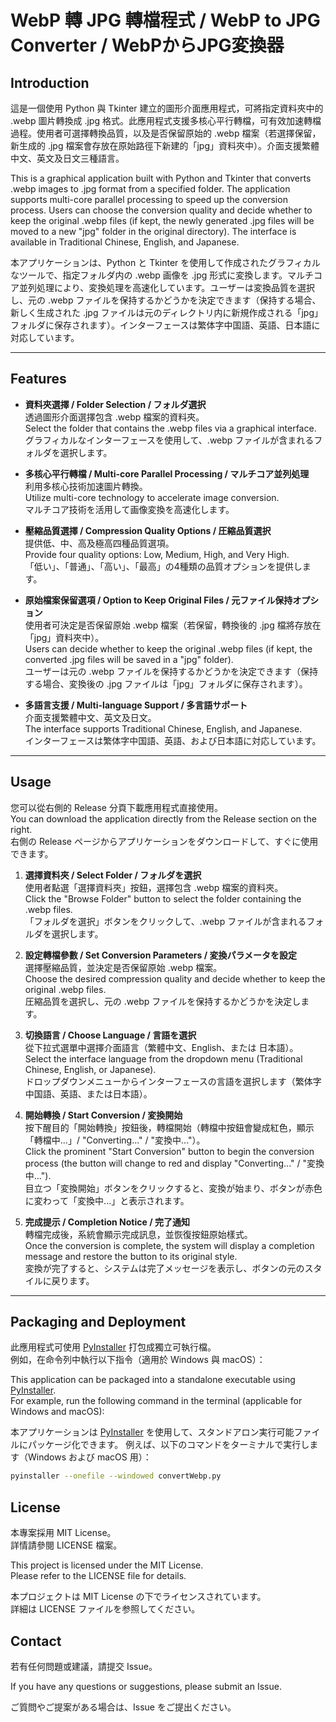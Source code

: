 # WebP 轉 JPG 轉檔程式 / WebP to JPG Converter / WebPからJPG変換器

## Introduction 
這是一個使用 Python 與 Tkinter 建立的圖形介面應用程式，可將指定資料夾中的 .webp 圖片轉換成 .jpg 格式。此應用程式支援多核心平行轉檔，可有效加速轉檔過程。使用者可選擇轉換品質，以及是否保留原始的 .webp 檔案（若選擇保留，新生成的 .jpg 檔案會存放在原始路徑下新建的「jpg」資料夾中）。介面支援繁體中文、英文及日文三種語言。

This is a graphical application built with Python and Tkinter that converts .webp images to .jpg format from a specified folder. The application supports multi-core parallel processing to speed up the conversion process. Users can choose the conversion quality and decide whether to keep the original .webp files (if kept, the newly generated .jpg files will be moved to a new "jpg" folder in the original directory). The interface is available in Traditional Chinese, English, and Japanese.

本アプリケーションは、Python と Tkinter を使用して作成されたグラフィカルなツールで、指定フォルダ内の .webp 画像を .jpg 形式に変換します。マルチコア並列処理により、変換処理を高速化しています。ユーザーは変換品質を選択し、元の .webp ファイルを保持するかどうかを決定できます（保持する場合、新しく生成された .jpg ファイルは元のディレクトリ内に新規作成される「jpg」フォルダに保存されます）。インターフェースは繁体字中国語、英語、日本語に対応しています。


---

## Features 
- **資料夾選擇 / Folder Selection / フォルダ選択**  
  透過圖形介面選擇包含 .webp 檔案的資料夾。  
  Select the folder that contains the .webp files via a graphical interface.  
  グラフィカルなインターフェースを使用して、.webp ファイルが含まれるフォルダを選択します。

- **多核心平行轉檔 / Multi-core Parallel Processing / マルチコア並列処理**  
  利用多核心技術加速圖片轉換。  
  Utilize multi-core technology to accelerate image conversion.  
  マルチコア技術を活用して画像変換を高速化します。

- **壓縮品質選擇 / Compression Quality Options / 圧縮品質選択**  
  提供低、中、高及極高四種品質選項。  
  Provide four quality options: Low, Medium, High, and Very High.  
  「低い」、「普通」、「高い」、「最高」の4種類の品質オプションを提供します。

- **原始檔案保留選項 / Option to Keep Original Files / 元ファイル保持オプション**  
  使用者可決定是否保留原始 .webp 檔案（若保留，轉換後的 .jpg 檔將存放在「jpg」資料夾中）。  
  Users can decide whether to keep the original .webp files (if kept, the converted .jpg files will be saved in a "jpg" folder).  
  ユーザーは元の .webp ファイルを保持するかどうかを決定できます（保持する場合、変換後の .jpg ファイルは「jpg」フォルダに保存されます）。

- **多語言支援 / Multi-language Support / 多言語サポート**  
  介面支援繁體中文、英文及日文。  
  The interface supports Traditional Chinese, English, and Japanese.  
  インターフェースは繁体字中国語、英語、および日本語に対応しています。


---

## Usage 

您可以從右側的 Release 分頁下載應用程式直接使用。  
You can download the application directly from the Release section on the right.  
右側の Release ページからアプリケーションをダウンロードして、すぐに使用できます。

1. **選擇資料夾 / Select Folder / フォルダを選択**  
   使用者點選「選擇資料夾」按鈕，選擇包含 .webp 檔案的資料夾。  
   Click the "Browse Folder" button to select the folder containing the .webp files.  
   「フォルダを選択」ボタンをクリックして、.webp ファイルが含まれるフォルダを選択します。

2. **設定轉檔參數 / Set Conversion Parameters / 変換パラメータを設定**  
   選擇壓縮品質，並決定是否保留原始 .webp 檔案。  
   Choose the desired compression quality and decide whether to keep the original .webp files.  
   圧縮品質を選択し、元の .webp ファイルを保持するかどうかを決定します。

3. **切換語言 / Choose Language / 言語を選択**  
   從下拉式選單中選擇介面語言（繁體中文、English、または 日本語）。  
   Select the interface language from the dropdown menu (Traditional Chinese, English, or Japanese).  
   ドロップダウンメニューからインターフェースの言語を選択します（繁体字中国語、英語、または日本語）。

4. **開始轉換 / Start Conversion / 変換開始**  
   按下醒目的「開始轉換」按鈕後，轉檔開始（轉檔中按鈕會變成紅色，顯示「轉檔中...」/ "Converting..." / "変換中..."）。  
   Click the prominent "Start Conversion" button to begin the conversion process (the button will change to red and display "Converting..." / "変換中...").  
   目立つ「変換開始」ボタンをクリックすると、変換が始まり、ボタンが赤色に変わって「変換中...」と表示されます。

5. **完成提示 / Completion Notice / 完了通知**  
   轉檔完成後，系統會顯示完成訊息，並恢復按鈕原始樣式。  
   Once the conversion is complete, the system will display a completion message and restore the button to its original style.  
   変換が完了すると、システムは完了メッセージを表示し、ボタンの元のスタイルに戻ります。


---

## Packaging and Deployment
此應用程式可使用 [PyInstaller](https://pyinstaller.readthedocs.io/) 打包成獨立可執行檔。  
例如，在命令列中執行以下指令（適用於 Windows 與 macOS）：  

This application can be packaged into a standalone executable using [PyInstaller](https://pyinstaller.readthedocs.io/).  
For example, run the following command in the terminal (applicable for Windows and macOS):  

本アプリケーションは [PyInstaller](https://pyinstaller.readthedocs.io/) を使用して、スタンドアロン実行可能ファイルにパッケージ化できます。
例えば、以下のコマンドをターミナルで実行します（Windows および macOS 用）：
```bash
pyinstaller --onefile --windowed convertWebp.py
```

## License 
本專案採用 MIT License。  
詳情請參閱 LICENSE 檔案。

This project is licensed under the MIT License.  
Please refer to the LICENSE file for details.

本プロジェクトは MIT License の下でライセンスされています。  
詳細は LICENSE ファイルを参照してください。

## Contact 
若有任何問題或建議，請提交 Issue。

If you have any questions or suggestions, please submit an Issue.

ご質問やご提案がある場合は、Issue をご提出ください。

